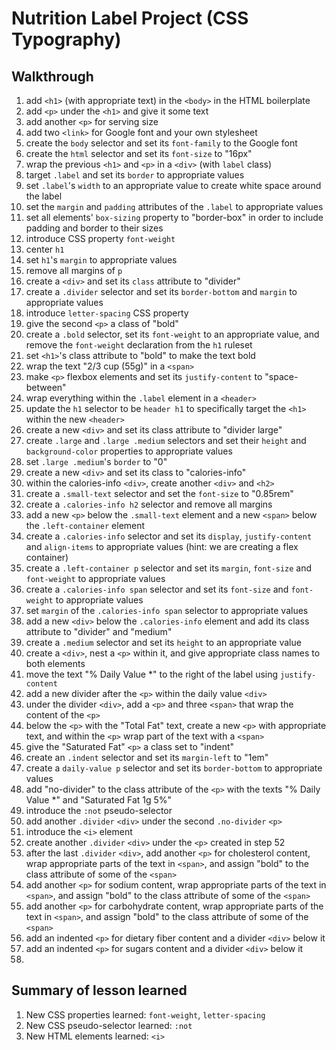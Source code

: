# Nutrition Label Project (CSS Typography)

## Walkthrough

1. add `<h1>` (with appropriate text) in the `<body>` in the HTML boilerplate
2. add `<p>` under the `<h1>` and give it some text
3. add another `<p>` for serving size
4. add two `<link>` for Google font and your own stylesheet
5. create the `body` selector and set its `font-family` to the Google font
6. create the `html` selector and set its `font-size` to "16px"
7. wrap the previous `<h1>` and `<p>` in a `<div>` (with `label` class)
8. target `.label` and set its `border` to appropriate values
9. set `.label`'s `width` to an appropriate value to create white space around
   the label
10. set the `margin` and `padding` attributes of the `.label` to appropriate
    values
11. set all elements' `box-sizing` property to "border-box" in order to include
    padding and border to their sizes
12. introduce CSS property `font-weight`
13. center `h1`
14. set `h1`'s `margin` to appropriate values
15. remove all margins of `p`
16. create a `<div>` and set its `class` attribute to "divider"
17. create a `.divider` selector and set its `border-bottom` and `margin` to
    appropriate values
18. introduce `letter-spacing` CSS property
19. give the second `<p>` a class of "bold"
20. create a `.bold` selector, set its `font-weight` to an appropriate value,
    and remove the `font-weight` declaration from the `h1` ruleset
21. set `<h1>`'s class attribute to "bold" to make the text bold
22. wrap the text "2/3 cup (55g)" in a `<span>`
23. make `<p>` flexbox elements and set its `justify-content` to "space-between"
24. wrap everything within the `.label` element in a `<header>`
25. update the `h1` selector to be `header h1` to specifically target the `<h1>`
    within the new `<header>`
26. create a new `<div>` and set its class attribute to "divider large"
27. create `.large` and `.large .medium` selectors and set their `height` and
    `background-color` properties to appropriate values
28. set `.large .medium`'s `border` to "0"
29. create a new `<div>` and set its class to "calories-info"
30. within the calories-info `<div>`, create another `<div>` and `<h2>`
31. create a `.small-text` selector and set the `font-size` to "0.85rem"
32. create a `.calories-info h2` selector and remove all margins
33. add a new `<p>` below the `.small-text` element and a new `<span>`
    below the `.left-container` element
34. create a `.calories-info` selector and set its `display`, `justify-content`
    and `align-items` to appropriate values (hint: we are creating a flex
    container)
35. create a `.left-container p` selector and set its `margin`, `font-size` and
    `font-weight` to appropriate values
36. create a `.calories-info span` selector and set its `font-size` and
    `font-weight` to appropriate values
37. set `margin` of the `.calories-info span` selector to appropriate values
38. add a new `<div>` below the `.calories-info` element and add its class
    attribute to "divider" and "medium"
39. create a `.medium` selector and set its `height` to an appropriate value
40. create a `<div>`, nest a `<p>` within it, and give appropriate class names
    to both elements
41. move the text "% Daily Value *" to the right of the label using
    `justify-content`
42. add a new divider after the `<p>` within the daily value `<div>`
43. under the divider `<div>`, add a `<p>` and three `<span>` that wrap the
    content of the `<p>`
44. below the `<p>` with the "Total Fat" text, create a new `<p>` with
    appropriate text, and within the `<p>` wrap part of the text with a `<span>`
45. give the "Saturated Fat" `<p>` a class set to "indent"
46. create an `.indent` selector and set its `margin-left` to "1em"
47. create a `daily-value p` selector and set its `border-bottom` to appropriate
    values
48. add "no-divider" to the class attribute of the `<p>` with the texts
    "% Daily Value *" and "Saturated Fat 1g 5%"
49. introduce the `:not` pseudo-selector
50. add another `.divider` `<div>` under the second `.no-divider` `<p>`
51. introduce the `<i>` element
52. create another `.divider` `<div>` under the `<p>` created in step 52
53. after the last `.divider` `<div>`, add another `<p>` for cholesterol
    content, wrap appropriate parts of the text in `<span>`, and assign "bold"
    to the class attribute of some of the `<span>`
54. add another `<p>` for sodium content, wrap appropriate parts of the text in
    `<span>`, and assign "bold" to the class attribute of some of the `<span>`
55. add another `<p>` for carbohydrate content, wrap appropriate parts of the
    text in `<span>`, and assign "bold" to the class attribute of some of the
    `<span>`
56. add an indented `<p>` for dietary fiber content and a divider `<div>` below
    it
57. add an indented `<p>` for sugars content and a divider `<div>` below it
58.

## Summary of lesson learned

1. New CSS properties learned: `font-weight`, `letter-spacing`
2. New CSS pseudo-selector learned: `:not`
3. New HTML elements learned: `<i>`
